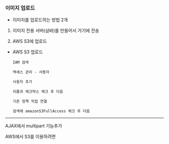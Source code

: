 ### 이미지 업로드

- 이미지를 업로드하는 방법 2개

1. 이미지 전용 서버(삼바)를 만들어서 거기에 전송

2. AWS S3에 업로드

- AWS S3 업로드


      IAM 검색

      액세스 관리 - 사용자

      사용자 추가

      이름과 체크박스 체크 후 다음

      기존 정책 직접 연결

      검색에 amazonS3FullAccess 체크 후 다음

------
AJAX에서 multipart 기능추가

AWS에서 S3를 이용하려면

